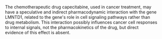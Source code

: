 The chemotherapeutic drug capecitabine, used in cancer treatment, may have a speculative and indirect pharmacodynamic interaction with the gene LMNTD1, related to the gene's role in cell signaling pathways rather than drug metabolism. This interaction possibly influences cancer cell responses to internal signals, not the pharmacokinetics of the drug, but direct evidence of this effect is absent.